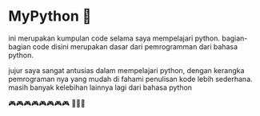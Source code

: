 # MyPython 🐍
ini merupakan kumpulan code selama saya mempelajari python. 
bagian-bagian code disini merupakan dasar dari pemrogramman dari bahasa python.

jujur saya sangat antusias dalam mempelajari python, dengan kerangka pemrograman nya yang mudah di fahami penulisan kode lebih sederhana. masih banyak kelebihan lainnya lagi dari bahasa python

🎮🎮🎮🎮🎮🎮🎮🎮
🥳🥳🥳
